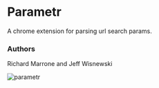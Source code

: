 # Parametr
A chrome extension for parsing url search params.

### Authors
Richard Marrone and Jeff Wisnewski

![parametr](https://github.com/RichardMarrone/parametr/assets/54189372/5c851de2-20c2-4836-8f6b-5190e3fe8fcd)
